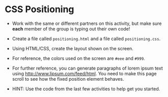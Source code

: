 # CSS Positioning

* Work with the same or different partners on this activity, but make sure **each** member of the group is typing out their own code!

* Create a file called `positioning.html` and a file called `positioning.css`.

* Using HTML/CSS, create the layout shown on the screen.

* For reference, the colors used on the screen are `#eee` and `#999`.

* For further reference, you can generate paragraphs of lorem ipsum text using <http://www.lipsum.com/feed/html>. You need to make this page scroll to see how the fixed position element behaves.

* HINT: Use the code from the last few activities to help get you started.
